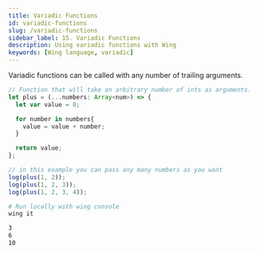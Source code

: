 ```yaml
---
title: Variadic Functions
id: variadic-functions
slug: /variadic-functions
sidebar_label: 15. Variadic Functions
description: Using variadic functions with Wing
keywords: [Wing language, variadic]
---
```



Variadic functions can be called with any number of trailing arguments.

```js playground example title="main.w"
// Function that will take an arbitrary number of ints as arguments.
let plus = (...numbers: Array<num>) => {
  let var value = 0;

  for number in numbers{
    value = value + number;
  }

  return value;
};

// in this example you can pass any many numbers as you want
log(plus(1, 2));
log(plus(1, 2, 3));
log(plus(1, 2, 3, 4));
```

```bash title="Wing console output"
# Run locally with wing console
wing it

3
6
10
```